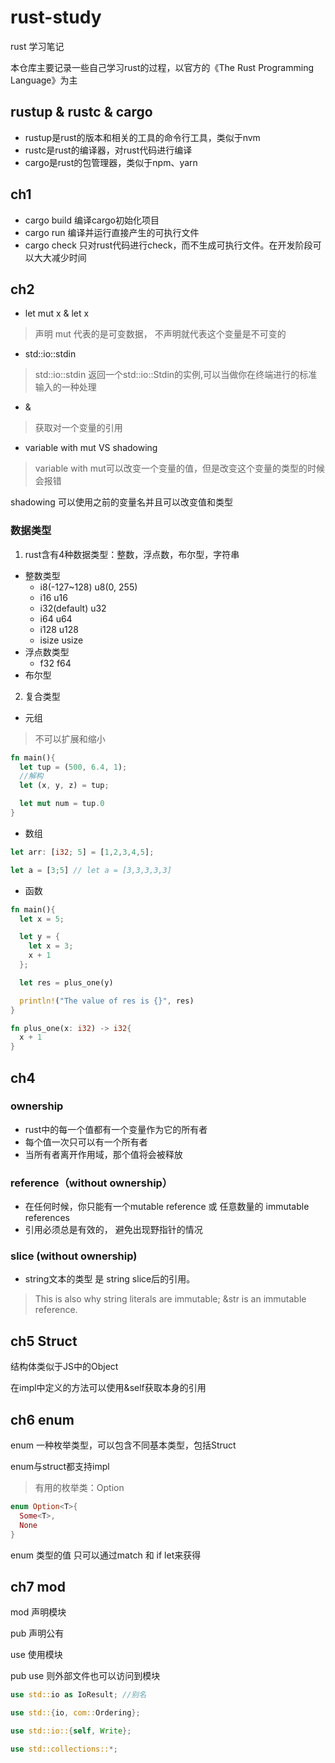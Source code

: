 # rust-study
rust 学习笔记

本仓库主要记录一些自己学习rust的过程，以官方的《The Rust Programming Language》为主

## rustup & rustc & cargo

- rustup是rust的版本和相关的工具的命令行工具，类似于nvm
- rustc是rust的编译器，对rust代码进行编译
- cargo是rust的包管理器，类似于npm、yarn

## ch1

- cargo build 编译cargo初始化项目
- cargo run 编译并运行直接产生的可执行文件
- cargo check 只对rust代码进行check，而不生成可执行文件。在开发阶段可以大大减少时间

## ch2

- let mut x & let x

>声明 mut 代表的是可变数据， 不声明就代表这个变量是不可变的

- std::io::stdin

>std::io::stdin 返回一个std::io::Stdin的实例,可以当做你在终端进行的标准输入的一种处理

- &
>获取对一个变量的引用

- variable with mut VS shadowing

>variable with mut可以改变一个变量的值，但是改变这个变量的类型的时候会报错

shadowing 可以使用之前的变量名并且可以改变值和类型

### 数据类型

1. rust含有4种数据类型：整数，浮点数，布尔型，字符串
- 整数类型
  - i8(-127~128) u8(0, 255)
  - i16 u16
  - i32(default) u32
  - i64 u64
  - i128 u128
  - isize usize
- 浮点数类型
  - f32 f64
- 布尔型
2. 复合类型
- 元组
> 不可以扩展和缩小
```rust
fn main(){
  let tup = (500, 6.4, 1);
  //解构
  let (x, y, z) = tup;

  let mut num = tup.0
}
```
- 数组
```rust
let arr: [i32; 5] = [1,2,3,4,5];

let a = [3;5] // let a = [3,3,3,3,3]
```
- 函数
```rust
fn main(){
  let x = 5;

  let y = {
    let x = 3;
    x + 1
  };

  let res = plus_one(y)

  println!("The value of res is {}", res)
}

fn plus_one(x: i32) -> i32{
  x + 1
}
```

## ch4 

### ownership

- rust中的每一个值都有一个变量作为它的所有者
- 每个值一次只可以有一个所有者
- 当所有者离开作用域，那个值将会被释放

### reference（without ownership）

- 在任何时候，你只能有一个mutable reference 或 任意数量的 immutable references
- 引用必须总是有效的， 避免出现野指针的情况

### slice (without ownership)

- string文本的类型 是 string slice后的引用。
> This is also why string literals are immutable; &str is an immutable reference.

## ch5 Struct

结构体类似于JS中的Object

在impl中定义的方法可以使用&self获取本身的引用

## ch6 enum
enum 一种枚举类型，可以包含不同基本类型，包括Struct

enum与struct都支持impl

>有用的枚举类：Option
 ```rust
 enum Option<T>{
   Some<T>,
   None
 }
 ```

enum 类型的值 只可以通过match 和 if let来获得

## ch7 mod

mod 声明模块

pub 声明公有

use 使用模块

pub use 则外部文件也可以访问到模块

```rust
use std::io as IoResult; //别名

use std::{io, com::Ordering};

use std::io::{self, Write};

use std::collections::*;
```

